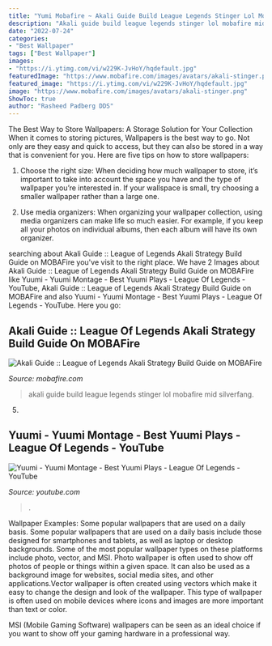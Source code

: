 ```yaml
---
title: "Yumi Mobafire ~ Akali Guide Build League Legends Stinger Lol Mobafire Mid Silverfang"
description: "Akali guide build league legends stinger lol mobafire mid silverfang"
date: "2022-07-24"
categories:
- "Best Wallpaper"
tags: ["Best Wallpaper"]
images:
- "https://i.ytimg.com/vi/w229K-JvHoY/hqdefault.jpg"
featuredImage: "https://www.mobafire.com/images/avatars/akali-stinger.png"
featured_image: "https://i.ytimg.com/vi/w229K-JvHoY/hqdefault.jpg"
image: "https://www.mobafire.com/images/avatars/akali-stinger.png"
ShowToc: true
author: "Rasheed Padberg DDS"
---
```



The Best Way to Store Wallpapers: A Storage Solution for Your Collection
When it comes to storing pictures, Wallpapers is the best way to go. Not only are they easy and quick to access, but they can also be stored in a way that is convenient for you. Here are five tips on how to store wallpapers:
1) Choose the right size: When deciding how much wallpaper to store, it’s important to take into account the space you have and the type of wallpaper you’re interested in. If your wallspace is small, try choosing a smaller wallpaper rather than a large one.

2) Use media organizers: When organizing your wallpaper collection, using media organizers can make life so much easier. For example, if you keep all your photos on individual albums, then each album will have its own organizer.

	

		
searching about Akali Guide :: League of Legends Akali Strategy Build Guide on MOBAFire you've visit to the right place. We have 2 Images about Akali Guide :: League of Legends Akali Strategy Build Guide on MOBAFire like Yuumi - Yuumi Montage - Best Yuumi Plays - League Of Legends - YouTube, Akali Guide :: League of Legends Akali Strategy Build Guide on MOBAFire and also Yuumi - Yuumi Montage - Best Yuumi Plays - League Of Legends - YouTube. Here you go:
		
    
## Akali Guide :: League Of Legends Akali Strategy Build Guide On MOBAFire

<img loading=lazy src="https://www.mobafire.com/images/avatars/akali-stinger.png" onerror="this.onerror=null;this.src='https://tse4.mm.bing.net/th?id=OIP.HTQ6Vn1Y0W7DG9RL8bRE3AAAAA&amp;pid=15.1';" alt="Akali Guide :: League of Legends Akali Strategy Build Guide on MOBAFire">

_Source: mobafire.com_

>akali guide build league legends stinger lol mobafire mid silverfang. 

	

5.

    
## Yuumi - Yuumi Montage - Best Yuumi Plays - League Of Legends - YouTube

<img loading=lazy src="https://i.ytimg.com/vi/w229K-JvHoY/hqdefault.jpg" onerror="this.onerror=null;this.src='https://tse3.mm.bing.net/th?id=OIP.X98kHzH9ZnIGr1NRSi9JggHaFj&amp;pid=15.1';" alt="Yuumi - Yuumi Montage - Best Yuumi Plays - League Of Legends - YouTube">

_Source: youtube.com_

>. 

	

Wallpaper Examples: Some popular wallpapers that are used on a daily basis.
Some popular wallpapers that are used on a daily basis include those designed for smartphones and tablets, as well as laptop or desktop backgrounds. Some of the most popular wallpaper types on these platforms include photo, vector, and MSI. 
Photo wallpaper is often used to show off photos of people or things within a given space. It can also be used as a background image for websites, social media sites, and other applications.Vector wallpaper is often created using vectors which make it easy to change the design and look of the wallpaper. This type of wallpaper is often used on mobile devices where icons and images are more important than text or color. 

MSI (Mobile Gaming Software) wallpapers can be seen as an ideal choice if you want to show off your gaming hardware in a professional way.

